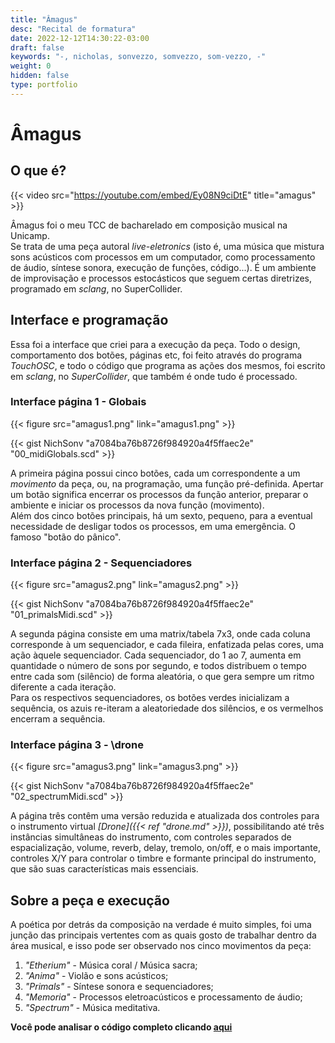 ```yaml
---
title: "Âmagus"
desc: "Recital de formatura"
date: 2022-12-12T14:30:22-03:00
draft: false
keywords: "-, nicholas, sonvezzo, somvezzo, som-vezzo, -"
weight: 0
hidden: false
type: portfolio
---
```

# Âmagus

## O que é?

{{< video src="https://youtube.com/embed/Ey08N9ciDtE" title="amagus" >}}

Âmagus foi o meu TCC de bacharelado em composição musical na Unicamp.  
Se trata de uma peça autoral _live-eletronics_ (isto é, uma música que mistura sons acústicos com processos em um computador, como processamento de áudio, síntese sonora, execução de funções, código...). É um ambiente de improvisação e processos estocásticos que seguem certas diretrizes, programado em _sclang_, no SuperCollider.

## Interface e programação

Essa foi a interface que criei para a execução da peça. Todo o design, comportamento dos botões, páginas etc, foi feito através do programa _TouchOSC_, e todo o código que programa as ações dos mesmos, foi escrito em _sclang_, no _SuperCollider_, que também é onde tudo é processado.

### Interface página 1 - Globais

{{< figure src="amagus1.png" link="amagus1.png" >}}

{{< gist NichSonv "a7084ba76b8726f984920a4f5ffaec2e" "00_midiGlobals.scd" >}}

A primeira página possui cinco botões, cada um correspondente a um _movimento_ da peça, ou, na programação, uma função pré-definida. Apertar um botão significa encerrar os processos da função anterior, preparar o ambiente e iniciar os processos da nova função (movimento).  
Além dos cinco botões principais, há um sexto, pequeno, para a eventual necessidade de desligar todos os processos, em uma emergência. O famoso "botão do pânico".

### Interface página 2 - Sequenciadores

{{< figure src="amagus2.png" link="amagus2.png" >}}

{{< gist NichSonv "a7084ba76b8726f984920a4f5ffaec2e" "01_primalsMidi.scd" >}}

A segunda página consiste em uma matrix/tabela 7x3, onde cada coluna corresponde à um sequenciador, e cada fileira, enfatizada pelas cores, uma ação àquele sequenciador. Cada sequenciador, do 1 ao 7, aumenta em quantidade o número de sons por segundo, e todos distribuem o tempo entre cada som (silêncio) de forma aleatória, o que gera sempre um ritmo diferente a cada iteração.  
Para os respectivos sequenciadores, os botões verdes inicializam a sequência, os azuis re-iteram a aleatoriedade dos silêncios, e os vermelhos encerram a sequência.

### Interface página 3 - \drone

{{< figure src="amagus3.png" link="amagus3.png" >}}

{{< gist NichSonv "a7084ba76b8726f984920a4f5ffaec2e" "02_spectrumMidi.scd" >}}

A página três contêm uma versão reduzida e atualizada dos controles para o instrumento virtual _[Drone]({{< ref "drone.md" >}})_, possibilitando até três instâncias simultâneas do instrumento, com controles separados de espacialização, volume, reverb, delay, tremolo, on/off, e o mais importante, controles X/Y para controlar o timbre e formante principal do instrumento, que são suas características mais essenciais.

## Sobre a peça e execução

A poética por detrás da composição na verdade é muito simples, foi uma junção das principais vertentes com as quais gosto de trabalhar dentro da área musical, e isso pode ser observado nos cinco movimentos da peça:

1. _"Etherium"_ - Música coral / Música sacra;
2. _"Anima"_ - Violão e sons acústicos;
3. _"Primals"_ - Síntese sonora e sequenciadores;
4. _"Memoria"_ - Processos eletroacústicos e processamento de áudio;
5. _"Spectrum"_ - Música meditativa.

<p class="centered"><strong>
Você pode analisar o código completo clicando <a target="_blank" href="https://github.com/NichSonv/compositions/blob/abd53d6ad0e959b7159114f08dc05bce09b3e79d/amagus.scd">aqui</a>
</strong></p>
<!-- 
planejamento conteúdo:
- Resumo do que é 
- Interface e programação
- Sobre a peça - poética e execução
-->